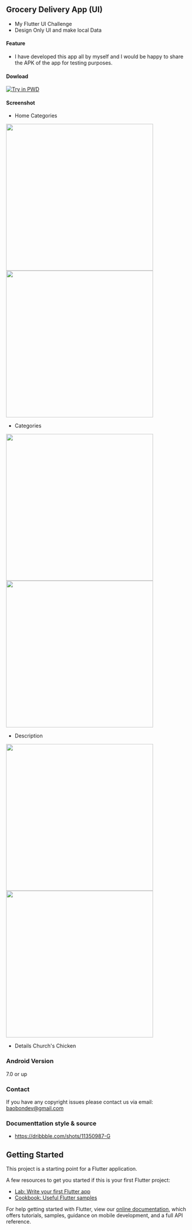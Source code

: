 ## Grocery Delivery App (UI)
* My Flutter UI Challenge
* Design Only UI and make local Data 
#### Feature
* I have developed this app all by myself and I would be happy to share the APK of the app for testing purposes.
#### Dowload
[![Try in PWD](https://i.pinimg.com/originals/01/d9/53/01d95329a419f52751f875daf9d0f1aa.png)](https://github.com/quocbao238/Grocery-Delivery-App/raw/master/APK/Grocery%20Delivery%20App.apk)
#### Screenshot

- Home Categories
 
<img src="https://raw.githubusercontent.com/quocbao238/Grocery-Delivery-App/master/screenshot/screen1.png" width="400"/> <img src="https://raw.githubusercontent.com/quocbao238/Grocery-Delivery-App/master/screenshot/screen2.png" width="400"/> 

 - Categories

<img src="https://raw.githubusercontent.com/quocbao238/Grocery-Delivery-App/master/screenshot/screen3.png" width="400"/> <img src="https://raw.githubusercontent.com/quocbao238/Grocery-Delivery-App/master/screenshot/screen4.png" width="400"/> 

- Description

<img src="https://raw.githubusercontent.com/quocbao238/Grocery-Delivery-App/master/screenshot/screen5.png" width="400"/> <img src="https://raw.githubusercontent.com/quocbao238/Grocery-Delivery-App/master/screenshot/screen6.png" width="400"/> 

- Details Church's Chicken


### Android Version
7.0 or up

### Contact

If you have any copyright issues please contact us via email: baobondev@gmail.com

### Documenttation style & source
- https://dribbble.com/shots/11350987-G

## Getting Started

This project is a starting point for a Flutter application.

A few resources to get you started if this is your first Flutter project:

- [Lab: Write your first Flutter app](https://flutter.dev/docs/get-started/codelab)
- [Cookbook: Useful Flutter samples](https://flutter.dev/docs/cookbook)

For help getting started with Flutter, view our
[online documentation](https://flutter.dev/docs), which offers tutorials,
samples, guidance on mobile development, and a full API reference.
